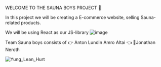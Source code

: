 WELCOME TO THE SAUNA BOYS PROJECT 🚀

In this project we will be creating a E-commerce website, selling Sauna-related products.

We will be using React as our JS-library ![image](https://github.com/user-attachments/assets/85d28330-891b-4baf-81db-fb4d42b38bb0)




Team Sauna boys consists of
👉 Anton Lundin
   Amro Altai 👈
   🫵Jonathan Neroth


![Yung_Lean_Hurt](https://github.com/user-attachments/assets/403a4581-d4c0-41fb-b459-11d7f4726e77)
